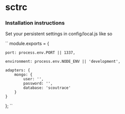 # sctrc
### Installation instructions
Set your persistent settings in config/local.js like so

``
module.exports = {

	port: process.env.PORT || 1337,

	environment: process.env.NODE_ENV || 'development',

	adapters: {
		mongo: {
			user: '',
			password: '',
			database: 'scoutrace'
		}
	}
};
``

